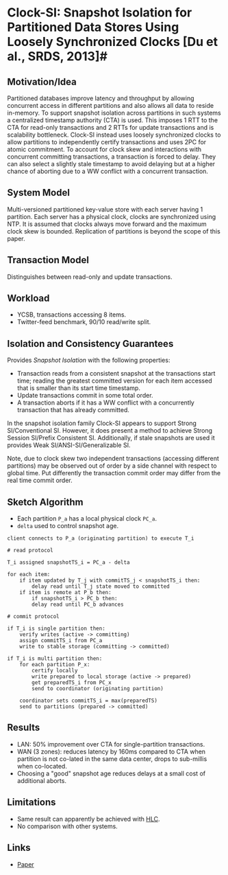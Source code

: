 # Clock-SI: Snapshot Isolation for Partitioned Data Stores Using Loosely Synchronized Clocks [Du et al., SRDS, 2013]#

## Motivation/Idea ##

Partitioned databases improve latency and throughput by allowing concurrent access in different partitions and also allows all data to reside in-memory.
To support snapshot isolation across partitions in such systems a centralized timestamp authority (CTA) is used.
This imposes 1 RTT to the CTA for read-only transactions and 2 RTTs for update transactions and is scalability bottleneck.
Clock-SI instead uses loosely synchronized clocks to allow partitions to independently certify transactions and uses 2PC for atomic commitment.
To account for clock skew and interactions with concurrent committing transactions, a transaction is forced to delay.
They can also select a slightly stale timestamp to avoid delaying but at a higher chance of aborting due to a WW conflict with a concurrent transaction.

## System Model ##

Multi-versioned partitioned key-value store with each server having 1 partition.
Each server has a physical clock, clocks are synchronized using NTP.
It is assumed that clocks always move forward and the maximum clock skew is bounded.
Replication of partitions is beyond the scope of this paper.

## Transaction Model ##

Distinguishes between read-only and update transactions.

## Workload ##

* YCSB, transactions accessing 8 items.
* Twitter-feed benchmark, 90/10 read/write split.

## Isolation and Consistency Guarantees ##

Provides *Snapshot Isolation* with the following properties:
* Transaction reads from a consistent snapshot at the transactions start time; reading the greatest committed version for each item accessed that is smaller than its start time timestamp.
* Update transactions commit in some total order.
* A transaction aborts if it has a WW conflict with a concurrently transaction that has already committed.

In the snapshot isolation family Clock-SI appears to support Strong SI/Conventional SI.
However, it does present a method to achieve Strong Session SI/Prefix Consistent SI.
Additionally, if stale snapshots are used it provides Weak SI/ANSI-SI/Generalizable SI.

Note, due to clock skew two independent transactions (accessing different partitions) may be observed out of order by a side channel with respect to global time.
Put differently the transaction commit order may differ from the real time commit order.

## Sketch Algorithm ##

* Each partition `P_a` has a local physical clock `PC_a`.
* `delta` used to control snapshot age.

```
client connects to P_a (originating partition) to execute T_i

# read protocol

T_i assigned snapshotTS_i = PC_a - delta

for each item:
    if item updated by T_j with commitTS_j < snapshotTS_i then:
        delay read until T_j state moved to committed
    if item is remote at P_b then:
        if snapshotTS_i > PC_b then:
        delay read until PC_b advances

# commit protocol

if T_i is single partition then:
    verify writes (active -> committing)
    assign commitTS_i from PC_a
    write to stable storage (committing -> committed)

if T_i is multi partition then:
    for each partition P_x:
        certify locally
        write prepared to local storage (active -> prepared)
        get preparedTS_i from PC_x
        send to coordinator (originating partition)

    coordinator sets commitTS_i = max(preparedTS)
    send to partitions (prepared -> committed)
```

## Results ##

* LAN: 50% improvement over CTA for single-partition transactions.
* WAN (3 zones): reduces latency by 160ms compared to CTA when partition is not co-lated in the same data center, drops to sub-millis when co-located.
* Choosing a "good" snapshot age reduces delays at a small cost of additional aborts.

## Limitations ##

* Same result can apparently be achieved with [HLC](http://muratbuffalo.blogspot.com/2014/10/clock-si-snapshot-isolation-for.html).
* No comparison with other systems.

## Links ##

* [Paper](https://www.microsoft.com/en-us/research/wp-content/uploads/2016/02/samehe-clocksi.srds2013.pdf)
